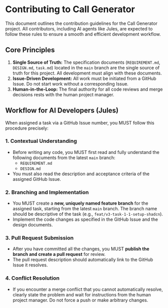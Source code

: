 # Contributing to Call Generator

This document outlines the contribution guidelines for the Call Generator project. All contributors, including AI agents like Jules, are expected to follow these rules to ensure a smooth and efficient development workflow.

## Core Principles

1.  **Single Source of Truth:** The specification documents (`REQUIREMENT.md`, `DESIGN.md`, `task.md`) located in the `main` branch are the single source of truth for this project. All development must align with these documents.
2.  **Issue-Driven Development:** All work must be initiated from a GitHub Issue. Do not start work without a corresponding Issue.
3.  **Human-in-the-Loop:** The final authority for all code reviews and merge decisions rests with the human project manager.

## Workflow for AI Developers (Jules)

When assigned a task via a GitHub Issue number, you MUST follow this procedure precisely:

### 1. Contextual Understanding
- Before writing any code, you MUST first read and fully understand the following documents from the latest `main` branch:
    - `REQUIREMENT.md`
    - `DESIGN.md`
- You must also read the description and acceptance criteria of the assigned GitHub Issue.

### 2. Branching and Implementation
- You MUST create a **new, uniquely named feature branch** for the assigned task, starting from the latest `main` branch. The branch name should be descriptive of the task (e.g., `feat/v3-task-1-1-setup-shadcn`).
- Implement the code changes as specified in the GitHub Issue and the design documents.

### 3. Pull Request Submission
- After you have committed all the changes, you MUST **publish the branch and create a pull request** for review.
- The pull request description should automatically link to the GitHub Issue it resolves.

### 4. Conflict Resolution
- If you encounter a merge conflict that you cannot automatically resolve, clearly state the problem and wait for instructions from the human project manager. Do not force a push or make arbitrary changes.